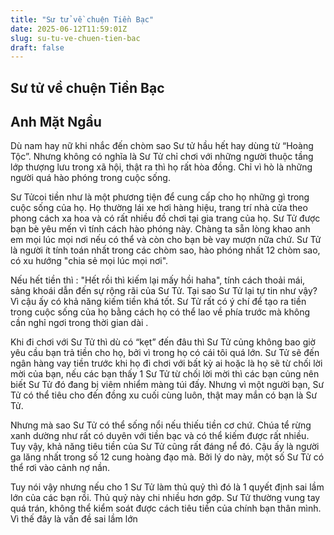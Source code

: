 ```yaml
---
title: "Sư tử về chuện Tiền Bạc"
date: 2025-06-12T11:59:01Z
slug: su-tu-ve-chuen-tien-bac
draft: false
---
```


## Sư tử về chuện Tiền Bạc

## Anh Mặt Ngầu

Dù nam hay nữ khi nhắc đến chòm sao Sư tử hầu hết hay dùng từ “Hoàng Tộc”. Nhưng không có nghĩa là Sư Tử chỉ chơi với những người thuộc tầng lớp thượng lưu trong xã hội, thật ra thì họ rất hòa đồng. Chỉ vì hò là những người quá hào phóng trong cuộc sống.

Sư Tửcoi tiền như là một phương tiện để cung cấp cho họ những gì trong cuộc sống của họ. Họ thường lái xe hơi hàng hiệu, trang trí nhà cửa theo phong cách xa hoa và có rất nhiều đồ chơi tại gia trang của họ.  Sư Tử được bạn bè yêu mến vì tính cách hào phóng này. Chàng ta sẵn lòng khao anh em mọi lúc mọi nơi nếu có thể và còn cho bạn bè vay mượn nữa chứ. Sư Tử là người ít tính toán nhất trong các chòm sao, hào phóng nhất 12 chòm sao, có xu hướng "chia sẻ mọi lúc mọi nơi".

Nếu hết tiền thì : "Hết rồi thì kiếm lại mấy hồi haha", tính cách thoải mái, sảng khoái dẫn đến sự rộng rãi của Sư Tử. Tại sao Sư Tử lại tự tin như vậy? Vì cậu ấy có khả năng kiếm tiền khá tốt. Sư Tử rất có ý chí để tạo ra tiền trong cuộc sống của họ bằng cách họ có thể lao về phía trước mà không cần nghỉ ngơi trong thời gian dài .

Khi đi chơi với Sư Tử thì dù có “kẹt” đến đâu thì Sư Tử củng không bao giờ yêu cầu bạn trả tiền cho họ, bởi vì trong họ có cái tôi quá lớn. Sư Tử sẽ đến ngân hàng vay tiền trước khi họ đi chơi với bất kỳ ai hoặc là họ sẽ từ chối lời mời của bạn, nếu các bạn thấy 1 Sư Tử từ chối lời mời thì các bạn củng nên biết Sư Tử đó đang bị viêm nhiểm màng túi đấy. Nhưng vì một người bạn, Sư Tử có thể tiêu cho đến đồng xu cuối cùng luôn, thật may mắn có bạn là Sư Tử.

Nhưng mà sao Sư Tử có thể sống nổi nếu thiếu tiền cơ chứ. Chúa tể rừng xanh dường như rất có duyên với tiền bạc và có thể kiếm được rất nhiều. Tuy vậy, khả năng tiêu tiền của Sư Tử cũng rất đáng nể đó. Cậu ấy là người ga lăng nhất trong số 12 cung hoàng đạo mà. Bởi lý do này, một số Sư Tử có thể rơi vào cảnh nợ nần.

Tuy nói vậy nhưng nếu cho 1 Sư Tử làm thủ quỷ thì đó là 1 quyết định sai lầm lớn của các bạn rồi. Thủ quỷ này chi nhiều hơn gớp. Sư Tử thường vung tay quá trán, không thể kiểm soát được cách tiêu tiền của chính bạn thân mình. Vì thế đây là vấn đề sai lầm lớn